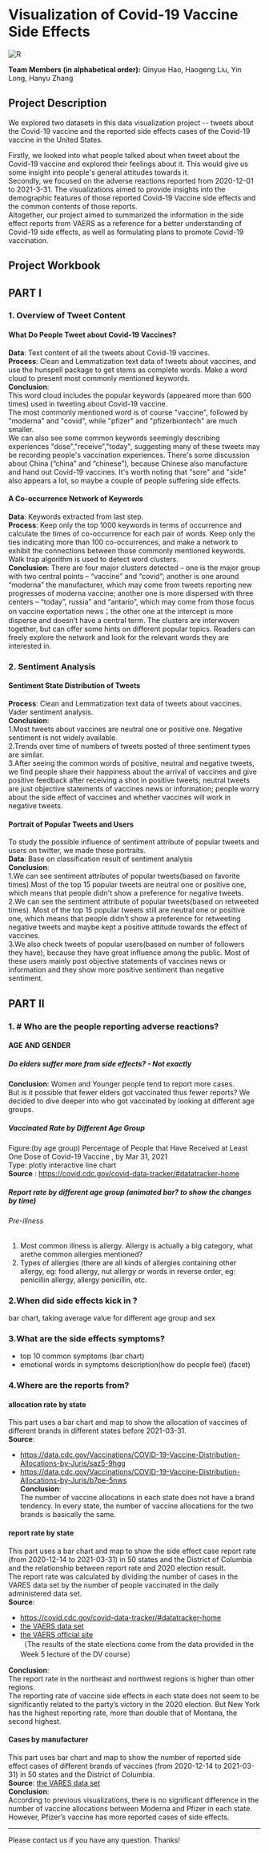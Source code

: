# Visualization of Covid-19 Vaccine Side Effects

![R](https://img.shields.io/badge/r-%23276DC3.svg?style=for-the-badge&logo=r&logoColor=white)


**Team Members (in alphabetical order):**
Qinyue Hao, Haogeng Liu, Yin Long, Hanyu Zhang


## Project Description
We explored two datasets in this data visualization project -- tweets about the Covid-19 vaccine and the reported side effects cases of the Covid-19 vaccine in the United States. 

Firstly, we looked into what people talked about when tweet about the Covid-19 vaccine and explored their feelings about it. This would give us some insight into people's general attitudes towards it.           
Secondly, we focused on the adverse reactions reported from 2020-12-01 to 2021-3-31. The visualizations aimed to provide insights into the demographic features of those reported Covid-19 Vaccine side effects and the common contents of those reports.          
Altogether, our project aimed to summarized the information in the side effect reports from VAERS as a reference for a better understanding of Covid-19 side effects, as well as formulating plans to promote Covid-19 vaccination.


## Project Workbook

## PART Ⅰ

### 1. Overview of Tweet Content

#### What Do People Tweet about Covid-19 Vaccines?     
**Data**: Text content of all the tweets about Covid-19 vaccines.            
**Process**: Clean and Lemmatization text data of tweets about vaccines, and use the hunspell package to get stems as complete words. Make a word cloud to present most commonly mentioned keywords.        
**Conclusion**:         
This word cloud includes the popular keywords (appeared more than 600 times) used in tweeting about Covid-19 vaccine.                 
The most commonly mentioned word is of course "vaccine", followed by "moderna" and "covid", while "pfizer" and "pfizerbiontech" are much smaller.               
We can also see some common keywords seemingly describing experiences "dose","receive","today", suggesting many of these tweets may be recording people's vaccination experiences. There's some discussion about China (“china” and “chinese”), because Chinese also manufacture and hand out Covid-19 vaccines. It's worth noting that "sore" and "side" also appears a lot, so maybe a couple of people suffering side effects.       

#### A Co-occurrence Network of Keywords          
**Data**: Keywords extracted from last step.          
**Process**: Keep only the top 1000 keywords in terms of occurrence and calculate the times of co-occurrence for each pair of words. Keep only the ties indicating more than 100 co-occurrences, and make a network to exhibit the connections between those commonly mentioned keywords. Walk trap algorithm is used to detect word clusters.           
**Conclusion**: There are four major clusters detected – one is the major group with two central points – “vaccine” and “covid”; another is one around “moderna” the manufacturer, which may come from tweets reporting new progresses of moderna vaccine; another one is more dispersed with three centers – “today”, russia” and “antario”, which may come from those focus on vaccine exportation news；the other one at the intercept is more disperse and doesn’t have a central term. The clusters are interwoven together, but can offer some hints on different popular topics. Readers can freely explore the network and look for the relevant words they are interested in.            


### 2. Sentiment Analysis           
#### Sentiment State Distribution of Tweets         
**Process**: Clean and Lemmatization text data of tweets about vaccines. Vader sentiment analysis.        
**Conclusion**:       
1.Most tweets about vaccines are neutral one or positive one. Negative sentiment is not widely available.               
2.Trends over time of numbers of tweets posted of three sentiment types are similar.              
3.After seeing the common words of positive, neutral and negative tweets, we find people share their happiness about the arrival of vaccines and give positive feedback after receiving a shot in positive tweets; neutral tweets are just objective statements of vaccines news or information; people worry about the side effect of vaccines and whether vaccines will work in negative tweets.         

#### Portrait of Popular Tweets and Users          
To study the possible influence of sentiment attribute of popular tweets and users on twitter, we made these portraits.        
**Data**: Base on classification result of sentiment analysis         
**Conclusion**:        
1.We can see sentiment attributes of popular tweets(based on favorite times).Most of the top 15 popular tweets are neutral one or positive one, which means that people didn't show a preference for negative tweets.              
2.We can see the sentiment attribute of popular tweets(based on retweeted times). Most of the top 15 popular tweets still are neutral one or positive one, which means that people didn't show a preference for retweeting negative tweets and maybe kept a positive attitude towards the effect of vaccines.          
3.We also check tweets of popular users(based on number of followers they have), because they have great influence among the public. Most of these users mainly post objective statements of vaccines news or information and they show more positive sentiment than negative sentiment.                


## PART Ⅱ
### 1. # Who are the people reporting adverse reactions?        

#### AGE AND GENDER        
##### Do elders suffer more from side effects? - Not exactly              
**Conclusion**: Women and Younger people tend to report more cases.                              
But is it possible that fewer elders got vaccinated thus fewer reports? We decided to dive deeper into who got vaccinated by looking at different age groups.          

##### Vaccinated Rate by Different Age Group                    
Figure:(by age group) Percentage of People that Have Received at Least One Dose of Covid-19 Vaccine , by Mar 31, 2021               
Type: plotly interactive line chart            
**Source** : https://covid.cdc.gov/covid-data-tracker/#datatracker-home                

##### Report rate by different age group (animated bar? to show the changes by time)
###### Pre-illness         
1) Most common illness is allergy. Allergy is actually a big category, what arethe common allergies mentioned?           
2) Types of allergies (there are all kinds of allergies containing other allergy, eg: food allergy, nut allergy or words in reverse order, eg: penicillin allergy, allergy penicillin, etc.         

### 2.When did side effects kick in ?        
bar chart, taking average value for different age group and sex         

### 3.What are the side effects symptoms?        
- top 10 common symptoms (bar chart)         
- emotional words in symptoms description(how do people feel) (facet)         

### 4.Where are the reports from?          

#### allocation rate by state          
This part uses a bar chart and map to show the allocation of vaccines of different brands in different states before 2021-03-31.           
**Source**:         
- https://data.cdc.gov/Vaccinations/COVID-19-Vaccine-Distribution-Allocations-by-Juris/saz5-9hgg            
- https://data.cdc.gov/Vaccinations/COVID-19-Vaccine-Distribution-Allocations-by-Juris/b7pe-5nws                    
**Conclusion**:            
The number of vaccine allocations in each state does not have a brand tendency. In every state, the number of vaccine allocations for the two brands is basically the same.          

#### report rate by state          
This part uses a bar chart and map to show the side effect case report rate (from 2020-12-14 to 2021-03-31) in 50 states and the District of Columbia and the relationship between report rate and 2020 election result.           
The report rate was calculated by dividing the number of cases in the VARES data set by the number of people vaccinated in the daily administered data set.        
**Source**:          
- https://covid.cdc.gov/covid-data-tracker/#datatracker-home        
- [the VAERS data set](https://www.kaggle.com/ayushggarg/covid19-vaccine-adverse-reactions)       
- [the VAERS official site](https://vaers.hhs.gov/data.html)           
（The results of the state elections come from the data provided in the Week 5 lecture of the DV course）               

**Conclusion**:          
The report rate in the northeast and northwest regions is higher than other regions.        
The reporting rate of vaccine side effects in each state does not seem to be significantly related to the party’s victory in the 2020 election. But New York has the highest reporting rate, more than double that of Montana, the second highest.           

#### Cases by manufacturer           
This part uses bar chart and map to show the number of reported side effect cases of different brands of vaccines (from 2020-12-14 to 2021-03-31) in 50 states and the District of Columbia.              
**Source**: [the VARES data set](https://www.kaggle.com/ayushggarg/covid19-vaccine-adverse-reactions)               
**Conclusion**:          
According to previous visualizations, there is no significant difference in the number of vaccine allocations between Moderna and Pfizer in each state. However, Pfizer’s vaccine has more reported cases of side effects.              

---
Please contact us if you have any question. Thanks!           
